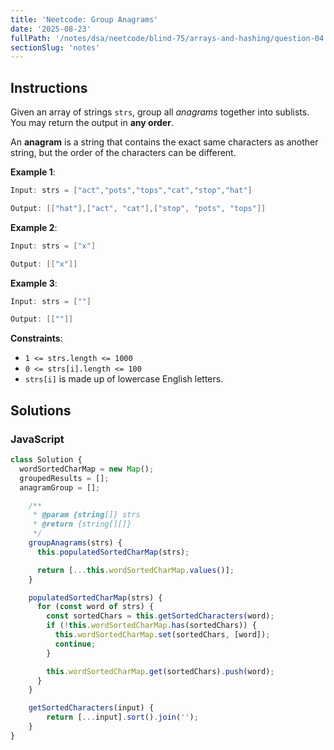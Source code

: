```yaml
---
title: 'Neetcode: Group Anagrams'
date: '2025-08-23'
fullPath: '/notes/dsa/neetcode/blind-75/arrays-and-hashing/question-04'
sectionSlug: 'notes'
---
```


## Instructions

Given an array of strings `strs`, group all _anagrams_ together into sublists. You may return the output in **any order**.

An **anagram** is a string that contains the exact same characters as another string, but the order of the characters can be different.

**Example 1**:

```java
Input: strs = ["act","pots","tops","cat","stop","hat"]

Output: [["hat"],["act", "cat"],["stop", "pots", "tops"]]
```

**Example 2**:

```java
Input: strs = ["x"]

Output: [["x"]]
```

**Example 3**:

```java
Input: strs = [""]

Output: [[""]]
```

**Constraints**:

- `1 <= strs.length <= 1000`
- `0 <= strs[i].length <= 100`
- `strs[i]` is made up of lowercase English letters.

## Solutions

### JavaScript

```javascript
class Solution {
  wordSortedCharMap = new Map();
  groupedResults = [];
  anagramGroup = [];

    /**
     * @param {string[]} strs
     * @return {string[][]}
     */
    groupAnagrams(strs) {
      this.populatedSortedCharMap(strs);

      return [...this.wordSortedCharMap.values()];
    }

    populatedSortedCharMap(strs) {
      for (const word of strs) {
        const sortedChars = this.getSortedCharacters(word);
        if (!this.wordSortedCharMap.has(sortedChars)) {
          this.wordSortedCharMap.set(sortedChars, [word]);
          continue;
        }

        this.wordSortedCharMap.get(sortedChars).push(word);
      }
    }

    getSortedCharacters(input) {
        return [...input].sort().join('');
    }
}

```
